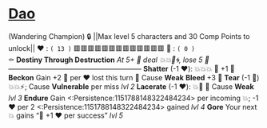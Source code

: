 # [__**Dao**__](<https://youtu.be/L5q4uYj-gyg?si=1Psfw0P-tsksmjGP>) 
(Wandering Champion)
:lock: ||Max level 5 characters and 30 Comp Points to unlock||
:heart: : `( 13 )`  :red_square::red_square::red_square::red_square::red_square::red_square::red_square::red_square::red_square::red_square::red_square::red_square::red_square:
:black_heart: : `( 0 )`   
:coffin: **Destiny Through Destruction** 
*At 5+ :black_heart: deal :boom::boom::no_entry_sign::cyclone:, lose 5 :black_heart:*
———————————————————
**Shatter** (-1 :heart:): :boom::boom::boom: :twisted_rightwards_arrows: +1 :black_heart:
**Beckon** Gain +2 :black_heart: per :heart: lost this turn :twisted_rightwards_arrows: Cause __Weak__
**Bleed** +3 :black_heart:
**Tear** (-1 :black_heart:) :boom::boom::zap:; Cause __Vulnerable__ per miss *lvl 2*
**Lacerate** (-1 :heart:): :boom::no_entry_sign: :twisted_rightwards_arrows: Cause __Weak__ *lvl 3*
**Endure** Gain <:Persistence:1151788148322484234> per incoming :boom:; -1 :heart: per 2 <:Persistence:1151788148322484234> gained *lvl 4*
**Gore** Your next :boom: gains “:twisted_rightwards_arrows: +1 :heart: per success” *lvl 5*